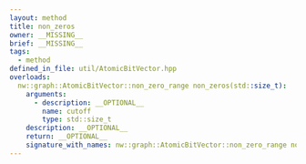 ```yaml
---
layout: method
title: non_zeros
owner: __MISSING__
brief: __MISSING__
tags:
  - method
defined_in_file: util/AtomicBitVector.hpp
overloads:
  nw::graph::AtomicBitVector::non_zero_range non_zeros(std::size_t):
    arguments:
      - description: __OPTIONAL__
        name: cutoff
        type: std::size_t
    description: __OPTIONAL__
    return: __OPTIONAL__
    signature_with_names: nw::graph::AtomicBitVector::non_zero_range non_zeros(std::size_t cutoff)
---
```

